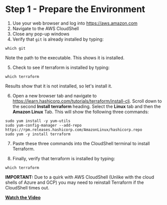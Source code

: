 # Step 1 - Prepare the Environment

1. Use your web browser and log into https://aws.amazon.com
2. Navigate to the AWS CloudShell
3. Close any pop-up windows
4. Verify that `git` is already installed by typing:

```
which git
```

Note the path to the executable. This shows it is installed.

5. Check to see if terraform is installed by typing:

```
which terraform
```

Results show that it is not installed, so let's install it.

6. Open a new browser tab and navigate to
https://learn.hashicorp.com/tutorials/terraform/install-cli. Scroll down to
the second **Install terraform** heading. Select the **Linux** tab and then the
**Amazon Linux** Tab. This will show the following three commands:

```
sudo yum install -y yum-utils
sudo yum-config-manager --add-repo https://rpm.releases.hashicorp.com/AmazonLinux/hashicorp.repo
sudo yum -y install terraform

```

7. Paste these three commands into the CloudShell terminal to install Terraform.

8. Finally, verify that terraform is installed by typing:

```
which terraform
```

**IMPORTANT:** Due to a quirk with AWS CloudShell (Unlike with the cloud shells
of Azure and GCP) you may need to reinstall Terraform if the CloudShell times out.


**[Watch the Video](https://youtu.be/INC9MbsmYAM)**
